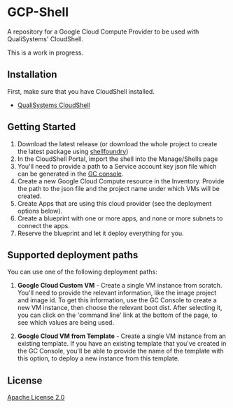 # GCP-Shell

A repository for a Google Cloud Compute Provider to be used with QualiSystems' CloudShell.

This is a work in progress.

## Installation
First, make sure that you have CloudShell installed.
* [QualiSystems CloudShell](http://www.qualisystems.com/products/cloudshell/cloudshell-overview/)


## Getting Started

1. Download the latest release (or download the whole project to create the latest package using [shellfoundry](https://github.com/QualiSystems/shellfoundry))
2. In the CloudShell Portal, import the shell into the Manage/Shells page
3. You'll need to provide a path to a Service account key json file which can be generated in the [GC console](https://console.cloud.google.com/apis/credentials).
4. Create a new Google Cloud Compute resource in the Inventory. Provide the path to the json file and the project name under which VMs will be created. 
5. Create Apps that are using this cloud provider (see the deployment options below).
6. Create a blueprint with one or more apps, and none or more subnets to connect the apps. 
7. Reserve the blueprint and let it deploy everything for you.

## Supported deployment paths
You can use one of the following deployment paths:

1. **Google Cloud Custom VM** - Create a single VM instance from scratch. 
 You'll need to provide the relevant information, like the image project and image id.
 To get this information, use the GC Console to create a new VM instance, then choose the relevant boot dist.
 After selecting it, you can click on the 'command line' link at the bottom of the page, to see which values are being used.
 
2. **Google Cloud VM from Template** - Create a single VM instance from an existing template.
 If you have an existing template that you've created in the GC Console, you'll be able to provide the name of the template with this option, to deploy a new instance from this template.


## License
[Apache License 2.0](https://github.com/QualiSystemslab/GCP-Shell/blob/master/LICENSE)